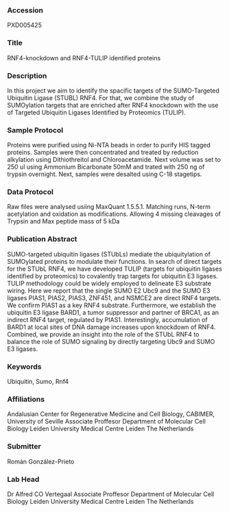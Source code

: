 ### Accession
PXD005425

### Title
RNF4-knockdown and RNF4-TULIP identified proteins

### Description
In this project we aim to identify the spacific targets of the SUMO-Targeted Ubiquitin Ligase (STUBL) RNF4. For that, we combine the study of SUMOylation targets that are enriched after RNF4 knockdown with the use of Targeted Ubiquitin Ligases Identified by Proteomics (TULIP).

### Sample Protocol
Proteins were purified using Ni-NTA beads in order to purify HIS tagged proteins. Samples were then concentrated and treated by reduction alkylation using Dithiothreitol and Chloroacetamide. Next volume was set to 250 ul using Ammonium Bicarbonate 50mM and trated with 250 ng of trypsin overnight. Next, samples were desalted using C-18 stagetips.

### Data Protocol
Raw files were analysed usiing MaxQuant 1.5.5.1. Matching runs, N-term acetylation and oxidation as modifications. Allowing 4 missing cleavages of Trypsin and Max peptide mass of 5 kDa

### Publication Abstract
SUMO-targeted ubiquitin ligases (STUbLs) mediate the ubiquitylation of SUMOylated proteins to modulate their functions. In search of direct targets for the STUbL RNF4, we have developed TULIP (targets for ubiquitin ligases identified by proteomics) to covalently trap targets for ubiquitin E3 ligases. TULIP methodology could be widely employed to delineate E3 substrate wiring. Here we report that the single SUMO E2 Ubc9 and the SUMO E3 ligases PIAS1, PIAS2, PIAS3, ZNF451, and NSMCE2 are direct RNF4 targets. We confirm PIAS1 as a key RNF4 substrate. Furthermore, we establish the ubiquitin E3 ligase BARD1, a tumor suppressor and partner of BRCA1, as an indirect RNF4 target, regulated by PIAS1. Interestingly, accumulation of BARD1 at local sites of DNA damage increases upon knockdown of RNF4. Combined, we provide an insight into the role of the STUbL RNF4 to balance the role of SUMO signaling by directly targeting Ubc9 and SUMO E3 ligases.

### Keywords
Ubiquitin, Sumo, Rnf4

### Affiliations
Andalusian Center for Regenerative Medicine and Cell Biology, CABIMER, University of Seville
Associate Proffesor Department of Molecular Cell Biology Leiden University Medical Centre Leiden The Netherlands

### Submitter
Román González-Prieto

### Lab Head
Dr Alfred CO Vertegaal
Associate Proffesor Department of Molecular Cell Biology Leiden University Medical Centre Leiden The Netherlands


